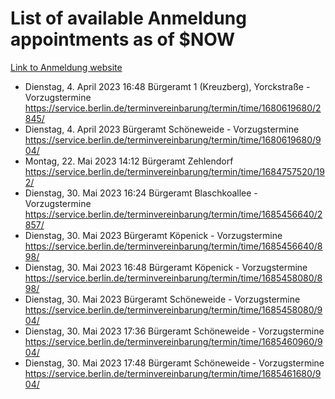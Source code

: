 # List of available Anmeldung appointments as of $NOW
[Link to Anmeldung website](https://service.berlin.de/terminvereinbarung/termin/tag.php?termin=1&anliegen[]=120686&dienstleisterlist=122210,122217,327316,122219,327312,122227,327314,122231,327346,122243,327348,122254,122252,329742,122260,329745,122262,329748,122271,327278,122273,327274,122277,327276,330436,122280,327294,122282,327290,122284,327292,122291,327270,122285,327266,122286,327264,122296,327268,150230,329760,122297,327286,122294,327284,122312,329763,122314,329775,122304,327330,122311,327334,122309,327332,317869,122281,327352,122279,329772,122283,122276,327324,122274,327326,122267,329766,122246,327318,122251,327320,122257,327322,122208,327298,122226,327300&herkunft=http%3A%2F%2Fservice.berlin.de%2Fdienstleistung%2F120686%2F)
- Dienstag, 4. April 2023 16:48 Bürgeramt 1 (Kreuzberg), Yorckstraße - Vorzugstermine https://service.berlin.de/terminvereinbarung/termin/time/1680619680/2845/
- Dienstag, 4. April 2023  Bürgeramt Schöneweide - Vorzugstermine https://service.berlin.de/terminvereinbarung/termin/time/1680619680/904/
- Montag, 22. Mai 2023 14:12 Bürgeramt Zehlendorf https://service.berlin.de/terminvereinbarung/termin/time/1684757520/192/
- Dienstag, 30. Mai 2023 16:24 Bürgeramt Blaschkoallee - Vorzugstermine https://service.berlin.de/terminvereinbarung/termin/time/1685456640/2857/
- Dienstag, 30. Mai 2023  Bürgeramt Köpenick - Vorzugstermine https://service.berlin.de/terminvereinbarung/termin/time/1685456640/898/
- Dienstag, 30. Mai 2023 16:48 Bürgeramt Köpenick - Vorzugstermine https://service.berlin.de/terminvereinbarung/termin/time/1685458080/898/
- Dienstag, 30. Mai 2023  Bürgeramt Schöneweide - Vorzugstermine https://service.berlin.de/terminvereinbarung/termin/time/1685458080/904/
- Dienstag, 30. Mai 2023 17:36 Bürgeramt Schöneweide - Vorzugstermine https://service.berlin.de/terminvereinbarung/termin/time/1685460960/904/
- Dienstag, 30. Mai 2023 17:48 Bürgeramt Schöneweide - Vorzugstermine https://service.berlin.de/terminvereinbarung/termin/time/1685461680/904/
